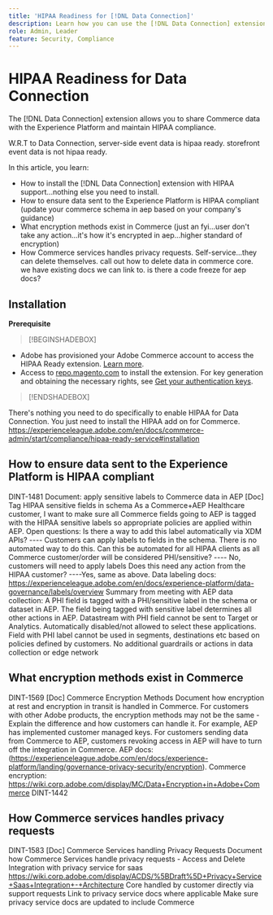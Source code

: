 ```yaml
---
title: 'HIPAA Readiness for [!DNL Data Connection]'
description: Learn how you can use the [!DNL Data Connection] extension to share [!DNL Commerce] data with the Experience Platform and maintain HIPAA compliance.
role: Admin, Leader
feature: Security, Compliance
---
```

# HIPAA Readiness for Data Connection

The [!DNL Data Connection] extension allows you to share Commerce data with the Experience Platform and maintain HIPAA compliance.

W.R.T to Data Connection, server-side event data is hipaa ready. storefront event data is not hipaa ready.

In this article, you learn:

- How to install the [!DNL Data Connection] extension with HIPAA support...nothing else you need to install.
- How to ensure data sent to the Experience Platform is HIPAA compliant (update your commerce schema in aep based on your company's guidance)
- What encryption methods exist in Commerce (just an fyi...user don't take any action...it's how it's encrypted in aep...higher standard of encryption)
- How Commerce services handles privacy requests. Self-service...they can delete themselves. call out how to delete data in commerce core. we have existing docs we can link to. is there a code freeze for aep docs?



## Installation

**Prerequisite**

>[!BEGINSHADEBOX]

- Adobe has provisioned your Adobe Commerce account to access the HIPAA Ready extension. [Learn more](https://experienceleague.adobe.com/en/docs/commerce-admin/start/compliance/hipaa-ready-service).
- Access to [repo.magento.com](https://repo.magento.com) to install the extension. For key generation and obtaining the necessary rights, see [Get your authentication keys](https://experienceleague.adobe.com/docs/commerce-operations/installation-guide/prerequisites/authentication-keys.html).

>[!ENDSHADEBOX]


There's nothing you need to do specifically to enable HIPAA for Data Connection. You just need to install the HIPAA add on for Commerce.
https://experienceleague.adobe.com/en/docs/commerce-admin/start/compliance/hipaa-ready-service#installation

## How to ensure data sent to the Experience Platform is HIPAA compliant

DINT-1481
Document: apply sensitive labels to Commerce data in AEP
[Doc] Tag HIPAA sensitive fields in schema
As a Commerce+AEP Healthcare customer, I want to make sure all Commerce fields going to AEP is tagged with the HIPAA sensitive labels so appropriate policies are applied within AEP.
Open questions:
Is there a way to add this label automatically via XDM APIs? ---- Customers can apply labels to fields in the schema. There is no automated way to do this.
Can this be automated for all HIPAA clients as all Commerce customer/order will be considered PHI/sensitive? ---- No, customers will need to apply labels
Does this need any action from the HIPAA customer? ----Yes, same as above.
Data labeling docs:
https://experienceleague.adobe.com/en/docs/experience-platform/data-governance/labels/overview
Summary from meeting with AEP data collection:
A PHI field is tagged with a PHI/sensitive label in the schema or dataset in AEP. The field being tagged with sensitive label determines all other actions in AEP.
Datastream with PHI field cannot be sent to Target or Analytics. Automatically disabled/not allowed to select these applications.
Field with PHI label cannot be used in segments, destinations etc based on policies defined by customers.
No additional guardrails or actions in data collection or edge network

## What encryption methods exist in Commerce

DINT-1569
[Doc] Commerce Encryption Methods
Document how encryption at rest and encryption in transit is handled in Commerce.
For customers with other Adobe products, the encryption methods may not be the same - Explain the difference and how customers can handle it.
For example, AEP has implemented customer managed keys. For customers sending data from Commerce to AEP, customers revoking access in AEP will have to turn off the integration in Commerce.
AEP docs:
(https://experienceleague.adobe.com/en/docs/experience-platform/landing/governance-privacy-security/encryption).
Commerce encryption:
https://wiki.corp.adobe.com/display/MC/Data+Encryption+in+Adobe+Commerce
DINT-1442

## How Commerce services handles privacy requests

DINT-1583
[Doc] Commerce Services handling Privacy Requests
Document how Commerce Services handle privacy requests - Access and Delete
Integration with privacy service for saas https://wiki.corp.adobe.com/display/ACDS/%5BDraft%5D+Privacy+Service+Saas+Integration+-+Architecture
Core handled by customer directly via support requests
Link to privacy service docs where applicable
Make sure privacy service docs are updated to include Commerce
